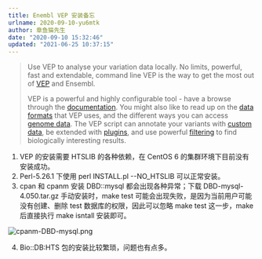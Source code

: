 ```yaml
---
title: Enembl VEP 安装备忘
urlname: 2020-09-10-yu6mtk
author: 章鱼猫先生
date: "2020-09-10 15:32:46"
updated: "2021-06-25 10:37:15"
---
```


> Use VEP to analyse your variation data locally. No limits, powerful, fast and extendable, command line VEP is the way to get the most out of [VEP](http://asia.ensembl.org/info/docs/tools/vep/script/index.html) and Ensembl.
>
> VEP is a powerful and highly configurable tool - have a browse through the [documentation](http://asia.ensembl.org/info/docs/tools/vep/script/index.html?d=1599702972963#contents). You might also like to read up on the [data formats](http://asia.ensembl.org/info/docs/tools/vep/vep_formats.html) that VEP uses, and the different ways you can access [genome data](http://asia.ensembl.org/info/docs/tools/vep/script/vep_cache.html). The VEP script can annotate your variants with [custom data](http://asia.ensembl.org/info/docs/tools/vep/script/vep_custom.html), be extended with [plugins](http://asia.ensembl.org/info/docs/tools/vep/script/vep_plugins.html), and use powerful [filtering](http://asia.ensembl.org/info/docs/tools/vep/script/vep_filter.html) to find biologically interesting results.

1.  VEP 的安装需要 HTSLIB 的各种依赖，在 CentOS 6 的集群环境下目前没有安装成功。
2.  Perl-5.26.1 下使用 perl INSTALL.pl --NO_HTSLIB 可以正常安装。
3.  cpan 和 cpanm 安装 DBD::mysql 都会出现各种异常；下载 DBD-mysql-4.050.tar.gz 手动安装时，make test 可能会出现失败，是因为当前用户可能没有创建、删除 test 数据库的权限，因此可以忽略 make test 这一步，make 后直接执行 make isntall 安装即可。

![cpanm-DBD-mysql.png](https://shub-1251708715.cos.ap-guangzhou.myqcloud.com/elog-cookbook-img/FkKpbuAdfgWU0avMJYSSrISSkg10.png)

4.  Bio::DB:HTS 包的安装比较繁琐，问题也有点多。

